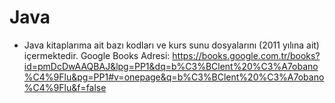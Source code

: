 # Java
- Java kitaplarıma ait bazı kodları ve kurs sunu dosyalarını (2011 yılına ait) içermektedir.
Google Books Adresi: https://books.google.com.tr/books?id=pmDcDwAAQBAJ&lpg=PP1&dq=b%C3%BClent%20%C3%A7obano%C4%9Flu&pg=PP1#v=onepage&q=b%C3%BClent%20%C3%A7obano%C4%9Flu&f=false 
